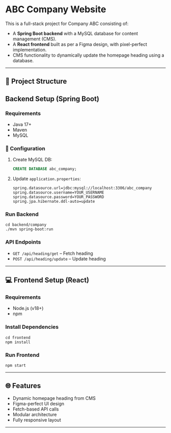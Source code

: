 # ABC Company Website

This is a full-stack project for Company ABC consisting of:

- A **Spring Boot backend** with a MySQL database for content management (CMS).
- A **React frontend** built as per a Figma design, with pixel-perfect implementation.
- CMS functionality to dynamically update the homepage heading using a database.

---

## 📁 Project Structure
## Backend Setup (Spring Boot)

### Requirements
- Java 17+
- Maven
- MySQL

### 🔧 Configuration
1. Create MySQL DB:
   ```sql
   CREATE DATABASE abc_company;
   ```

2. Update `application.properties`:
   ```
   spring.datasource.url=jdbc:mysql://localhost:3306/abc_company
   spring.datasource.username=YOUR_USERNAME
   spring.datasource.password=YOUR_PASSWORD
   spring.jpa.hibernate.ddl-auto=update
   ```

### Run Backend
```
cd backend/company
./mvn spring-boot:run
```

### API Endpoints
- `GET /api/heading/get` – Fetch heading
- `POST /api/heading/update` – Update heading

---

## 💻 Frontend Setup (React)

### Requirements
- Node.js (v18+)
- npm

### Install Dependencies
```
cd frontend
npm install
```

### Run Frontend
```
npm start
```

---

## 🌐 Features

- Dynamic homepage heading from CMS
- Figma-perfect UI design
- Fetch-based API calls
- Modular architecture
- Fully responsive layout

---




